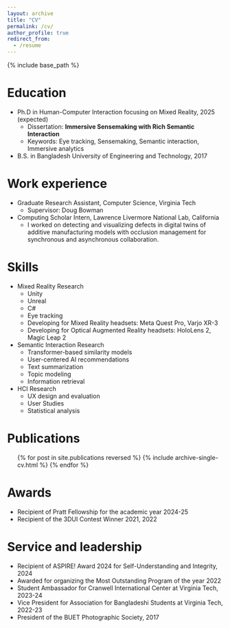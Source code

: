 ```yaml
---
layout: archive
title: "CV"
permalink: /cv/
author_profile: true
redirect_from:
  - /resume
---
```


{% include base_path %}

Education
======
* Ph.D in Human-Computer Interaction focusing on Mixed Reality, 2025 (expected)
  * Dissertation: <b>Immersive Sensemaking with Rich Semantic Interaction</b>
  * Keywords: Eye tracking, Sensemaking, Semantic interaction, Immersive analytics
* B.S. in Bangladesh University of Engineering and Technology, 2017

Work experience
======
* Graduate Research Assistant, Computer Science, Virginia Tech
  * Supervisor: Doug Bowman
* Computing Scholar Intern, Lawrence Livermore National Lab, California
  * I worked on detecting and visualizing defects in digital twins of additive manufacturing models with occlusion management for synchronous and asynchronous collaboration.
  
Skills
======
* Mixed Reality Research
  * Unity 
  * Unreal
  * C#
  * Eye tracking
  * Developing for Mixed Reality headsets: Meta Quest Pro, Varjo XR-3
  * Developing for Optical Augmented Reality headsets: HoloLens 2, Magic Leap 2
* Semantic Interaction Research
  * Transformer-based similarity models
  * User-centered AI recommendations
  * Text summarization 
  * Topic modeling
  * Information retrieval
* HCI Research
  * UX design and evaluation
  * User Studies
  * Statistical analysis

Publications
======
  <ul>{% for post in site.publications reversed %}
    {% include archive-single-cv.html %}
  {% endfor %}</ul>
  
<!-- Talks
======
  <ul>{% for post in site.talks reversed %}
    {% include archive-single-talk-cv.html  %}
  {% endfor %}</ul>
  
Teaching
======
  <ul>{% for post in site.teaching reversed %}
    {% include archive-single-cv.html %}
  {% endfor %}</ul> -->
  
Awards
======
* Recipient of Pratt Fellowship for the academic year 2024-25
* Recipient of the 3DUI Contest Winner 2021, 2022

Service and leadership
======
* Recipient of ASPIRE! Award 2024 for Self-Understanding and Integrity, 2024
* Awarded for organizing the Most Outstanding Program of the year 2022
* Student Ambassador for Cranwell International Center at Virginia Tech, 2023-24
* Vice President for Association for Bangladeshi Students at Virginia Tech, 2022-23
* President of the BUET Photographic Society, 2017